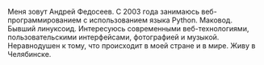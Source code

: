 Меня зовут Андрей Федосеев. С 2003 года занимаюсь веб-программированием с использованием языка Python. Маковод.
Бывший линуксоид. Интересуюсь современными веб-технологиями, пользовательскими интерфейсами, фотографией и музыкой.
Неравнодушен к тому, что происходит в моей стране и в мире. Живу в Челябинске. 
